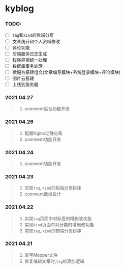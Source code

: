 # kyblog

### TODO:
- [ ] `tag`和`kind`的后端分页
- [ ] 文章统计和个人资料修改
- [ ] 评论功能
- [ ] 后端服务日志生成
- [ ] 程序异常统一处理
- [ ] 数据库事务处理
- [ ] 微服务搭建组合(文章编写模块+系统登录模块+评论模块)
- [ ] 图片云搭建
- [ ] 上线到服务器

### 2021.04.27
> 1. comment后台功能开发

### 2021.04.26
> 1. 配置Nginx动静分离
> 2. comment功能开发

### 2021.04.24
> 1. comment功能开发

### 2021.04.23
> 1. 实现`tag`, `kind`的后端分页排序
> 2. comment数据设计

### 2021.04.22
> 1. 实现`tag`页面中对标签的增删改功能
> 2. 实现`kind`页面中对分类的增删改功能
> 3. 实现`tag`, `kind`的前端分页排序

### 2021.04.21
> 1. 重写Mapper文件
> 2. 修复编辑文章时,`tag`的添加逻辑